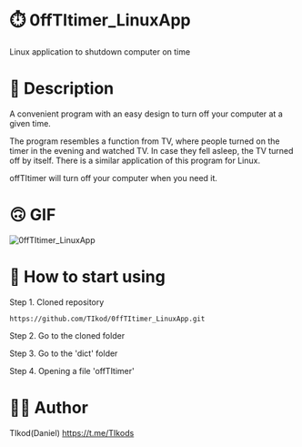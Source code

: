 # ⏱️ 0ffTItimer_LinuxApp
Linux application to shutdown computer on time

# 📕 Description
A convenient program with an easy design to turn off your computer at a given time.

The program resembles a function from TV, where people turned on the timer in the evening and watched TV. In case they fell asleep, the TV turned off by itself. There is a similar application of this program for Linux.

offTItimer will turn off your computer when you need it.

# 🙃 GIF
![0ffTItimer_LinuxApp](https://imgur.com/C4bf59C.gif)

# 📀 How to start using
Step 1. Сloned repository
<pre><code>https://github.com/TIkod/0ffTItimer_LinuxApp.git</code></pre>

Step 2. Go to the cloned folder

Step 3. Go to the 'dict' folder

Step 4. Opening a file 'offTItimer'

# 👨‍💻 Author
TIkod(Daniel)
https://t.me/TIkods